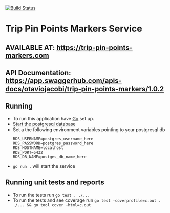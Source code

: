 [![Build Status](https://travis-ci.com/otaviojacobi/trip-pin-points-markers.png)](https://travis-ci.com/otaviojacobi/trip-pin-points-markers)

# Trip Pin Points Markers Service

## AVAILABLE AT: https://trip-pin-points-markers.com

## API Documentation: https://app.swaggerhub.com/apis-docs/otaviojacobi/trip-pin-points-markers/1.0.2

## Running

 - To run this application have [Go](https://golang.org/doc/install) set up.
 - [Start the postgresql database](https://www.postgresql.org/docs/9.1/server-start.html)
 - Set a the following environment variables pointing to your postgresql db
    ```
    RDS_USERNAME=postgres_username_here
    RDS_PASSWORD=postgres_password_here
    RDS_HOSTNAME=localhost
    RDS_PORT=5432
    RDS_DB_NAME=postges_db_name_here
    ```
 - `go run .` will start the service


## Running unit tests and reports
 - To run the tests run `go test . ./...`
 - To run the tests and see coverage run `go test -coverprofile=c.out . ./... && go tool cover -html=c.out`
